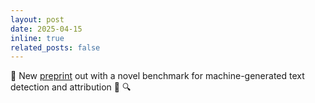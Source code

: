 ```yaml
---
layout: post
date: 2025-04-15
inline: true
related_posts: false
---
```


📝 New [preprint](https://arxiv.org/abs/2504.11369) out with a novel benchmark for machine-generated text detection and attribution 🤖 🔍
